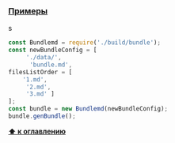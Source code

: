 ### [Примеры](docs/examples/)
s
```js
const Bundlemd = require('./build/bundle'); 
const newBundleConfig = [
     './data/',
      'bundle.md', 
filesListOrder = [ 
    '1.md',
     '2.md', 
     '3.md' ] 
];
const bundle = new Bundlemd(newBundleConfig); 
bundle.genBundle();
```


**[⬆ к оглавлению](#Оглавление)**
